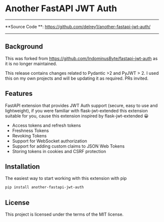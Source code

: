 # Another FastAPI JWT Auth

[//]: # (![Tests]&#40;https://github.com/IndominusByte/fastapi-jwt-auth/workflows/Tests/badge.svg&#41;)

[//]: # ([![Coverage Status]&#40;https://coveralls.io/repos/github/IndominusByte/fastapi-jwt-auth/badge.svg?branch=master&#41;]&#40;https://coveralls.io/github/IndominusByte/fastapi-jwt-auth?branch=master&#41;)

[//]: # ([![PyPI version]&#40;https://badge.fury.io/py/fastapi-jwt-auth.svg&#41;]&#40;https://badge.fury.io/py/fastapi-jwt-auth&#41;)

[//]: # ([![Downloads]&#40;https://static.pepy.tech/personalized-badge/fastapi-jwt-auth?period=total&units=international_system&left_color=grey&right_color=brightgreen&left_text=Downloads&#41;]&#40;https://pepy.tech/project/fastapi-jwt-auth&#41;)

---

[//]: # (**Documentation**: <a href="https://indominusbyte.github.io/fastapi-jwt-auth" target="_blank">https://indominusbyte.github.io/fastapi-jwt-auth</a>)

**Source Code
**: <a href="https://github.com/delrey1/another-fastapi-jwt-auth/" target="_blank">https://github.com/delrey1/another-fastapi-jwt-auth/</a>

---

## Background

This was forked from https://github.com/IndominusByte/fastapi-jwt-auth as it is no longer maintained.

This release contains changes related to Pydantic >2 and PyJWT > 2. I used this on my own projects and will be updating
it
as required. PRs invited.

## Features
FastAPI extension that provides JWT Auth support (secure, easy to use and lightweight), if you were familiar with flask-jwt-extended this extension suitable for you, cause this extension inspired by flask-jwt-extended 😀

- Access tokens and refresh tokens
- Freshness Tokens
- Revoking Tokens
- Support for WebSocket authorization
- Support for adding custom claims to JSON Web Tokens
- Storing tokens in cookies and CSRF protection

## Installation
The easiest way to start working with this extension with pip

```bash
pip install another-fastapi-jwt-auth
```

## License
This project is licensed under the terms of the MIT license.
